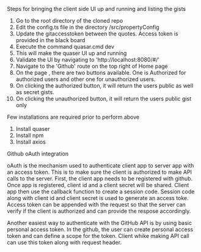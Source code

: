 Steps for bringing the client side UI up and running and listing the gists

1) Go to the root directory of the cloned repo
2) Edit the config.ts file in the directory /src/propertyConfig
3) Update the gitaccesstoken between the quotes. Access token is provided in the black board
4) Execute the command quasar.cmd dev
5) This will make the quaser UI up and running
6) Validate the UI by navigating to 'http://localhost:8080/#/'
7) Navigate to the 'Github' route on the top right of Home page
8) On the page , there are two buttons available. One is Authorized for authorized users and other one for unauthorized users.
9) On clicking the authorized button, it will return the users public as well as secret gists.
10) On clicking the unauthorized button, it will return the users public gist only


Few installations are required prior to perform above

1) Install quaser
2) Install npm
3) Install axios



Github oAuth integration

oAuth is the mechanism used to authenticate client app to server app with an access token. This is to make sure the client is authorized to make API calls to the server.
First, the client app needs to be registered with github. Once app is registered, client id and a client secret will be shared. Client app then use the callback function to create a session code. Session code along with client id and client secret is used to generate an access toke. Access token can be appended with the request so that the server can verify if the client is authorized and can provide the respose accordingly. 

Another easiest way to authenticate with the GitHub API is by using basic personal access token. In the github, the user can create personal access token and can define a scope for the token. Client whike making API call can use this token along with request header.



